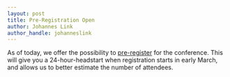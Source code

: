 ```yaml
---
layout: post
title: Pre-Registration Open
author: Johannes Link
author_handle: johanneslink
---
```


As of today, we offer the possibility to [pre-register](/register.html)
for the conference. This will give you a 24-hour-headstart when registration
starts in early March, and allows us to better estimate the number of attendees.
